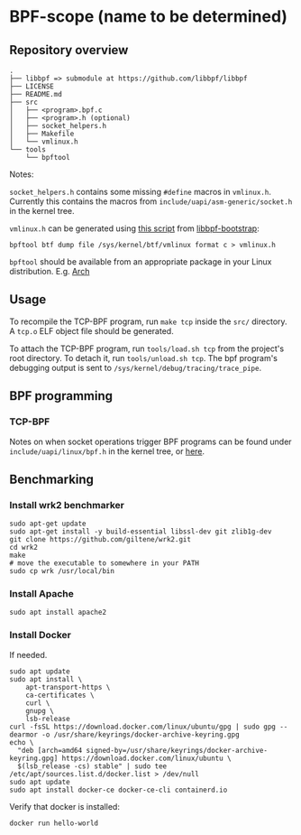 # BPF-scope (name to be determined)

## Repository overview

```
.
├── libbpf => submodule at https://github.com/libbpf/libbpf
├── LICENSE
├── README.md
├── src
│   ├── <program>.bpf.c
│   ├── <program>.h (optional)
│   ├── socket_helpers.h
│   ├── Makefile
│   └── vmlinux.h
└── tools
    └── bpftool
```

Notes:

`socket_helpers.h` contains some missing `#define` macros in `vmlinux.h`. Currently this contains the macros from `include/uapi/asm-generic/socket.h` in the kernel tree.

`vmlinux.h` can be generated using [this script](https://github.com/libbpf/libbpf-bootstrap/blob/master/tools/gen_vmlinux_h.sh) from [libbpf-bootstrap](https://github.com/libbpf/libbpf-bootstrap):

```
bpftool btf dump file /sys/kernel/btf/vmlinux format c > vmlinux.h
```

`bpftool` should be available from an appropriate package in your Linux distribution. E.g. [Arch](https://archlinux.org/packages/community/x86_64/bpf/)

## Usage

To recompile the TCP-BPF program, run `make tcp` inside the `src/` directory. A `tcp.o` ELF object file should be generated.

To attach the TCP-BPF program, run `tools/load.sh tcp` from the project's root directory. To detach it, run `tools/unload.sh tcp`. The bpf program's debugging output is sent to `/sys/kernel/debug/tracing/trace_pipe`.

## BPF programming

### TCP-BPF

Notes on when socket operations trigger BPF programs can be found under `include/uapi/linux/bpf.h` in the kernel tree, or [here](docs/SOCKOPS.md).

## Benchmarking
### Install wrk2 benchmarker

```
sudo apt-get update
sudo apt-get install -y build-essential libssl-dev git zlib1g-dev
git clone https://github.com/giltene/wrk2.git
cd wrk2
make
# move the executable to somewhere in your PATH
sudo cp wrk /usr/local/bin
```

### Install Apache

```
sudo apt install apache2
```

### Install Docker

If needed.

```
sudo apt update
sudo apt install \
    apt-transport-https \
    ca-certificates \
    curl \
    gnupg \
    lsb-release
curl -fsSL https://download.docker.com/linux/ubuntu/gpg | sudo gpg --dearmor -o /usr/share/keyrings/docker-archive-keyring.gpg
echo \
  "deb [arch=amd64 signed-by=/usr/share/keyrings/docker-archive-keyring.gpg] https://download.docker.com/linux/ubuntu \
  $(lsb_release -cs) stable" | sudo tee /etc/apt/sources.list.d/docker.list > /dev/null
sudo apt update
sudo apt install docker-ce docker-ce-cli containerd.io
```

Verify that docker is installed:

```
docker run hello-world
```
